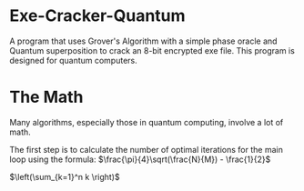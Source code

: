 # Exe-Cracker-Quantum
A program that uses Grover's Algorithm with a simple phase oracle and Quantum superposition to crack an 8-bit encrypted exe file. This program is designed for quantum computers.

# The Math
Many algorithms, especially those in quantum computing, involve a lot of math. 

The first step is to calculate the number of optimal iterations for the main loop using the formula:
$\frac{\pi}{4}\sqrt(\frac{N}{M}) - \frac{1}{2}$

$\left(\sum_{k=1}^n k \right)$
